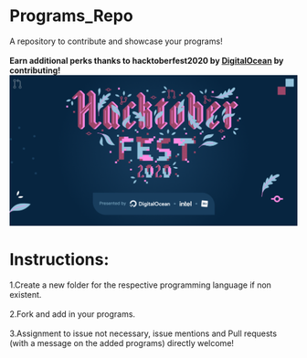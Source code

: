 # Programs_Repo
A repository to contribute and showcase your programs!
<br><br>
**Earn additional perks thanks to hacktoberfest2020 by [DigitalOcean](https://hacktoberfest.digitalocean.com/) by contributing!**
<br>
<img src=hacktoberfest.png>

# Instructions:

1.Create a new folder for the respective programming language if non existent.
<br><br>
2.Fork and add in your programs.
<br><br>
3.Assignment to issue not necessary, issue mentions and Pull requests (with a message on the added programs) directly welcome!
<br><br>
